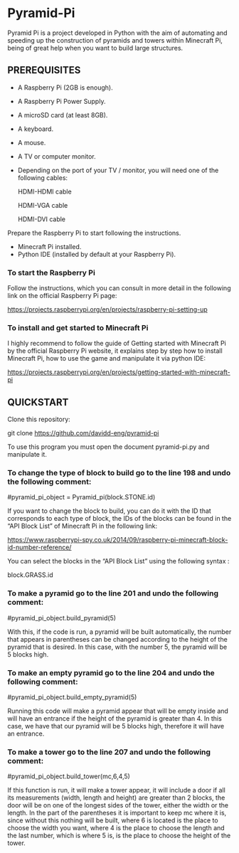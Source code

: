 # Pyramid-Pi

Pyramid Pi is a project developed in Python with the aim of automating and speeding up the construction of pyramids and towers within Minecraft Pi, being of great help when you want to build large structures.

## PREREQUISITES

- A Raspberry Pi (2GB is enough).
- A Raspberry Pi Power Supply.
- A microSD card (at least 8GB).
- A keyboard.
- A mouse.
- A TV or computer monitor.
- Depending on the port of your TV / monitor, you will need one of the following cables:

  HDMI-HDMI cable

  HDMI-VGA cable

  HDMI-DVI cable

Prepare the Raspberry Pi to start following the instructions.
- Minecraft Pi installed.
- Python IDE (installed by default at your Raspberry Pi).

### To start the Raspberry Pi

Follow the instructions, which you can consult in more detail in the following link on the official Raspberry Pi page:

https://projects.raspberrypi.org/en/projects/raspberry-pi-setting-up

### To install and get started to Minecraft Pi

I highly recommend to follow the guide of Getting started with Minecraft Pi by the official Raspberry Pi website, it explains step by step how to install Minecraft Pi, how to use the game and manipulate it via python IDE:

https://projects.raspberrypi.org/en/projects/getting-started-with-minecraft-pi

## QUICKSTART

Clone this repository:

git clone https://github.com/davidd-eng/pyramid-pi

To use this program you must open the document pyramid-pi.py and manipulate it.

### To change the type of block to build go to the line 198 and undo the following comment:

#pyramid_pi_object = Pyramid_pi(block.STONE.id)

If you want to change the block to build, you can do it with the ID that corresponds to each type of block, the IDs of the blocks can be found in the “API Block List” of Minecraft Pi in the following link:

https://www.raspberrypi-spy.co.uk/2014/09/raspberry-pi-minecraft-block-id-number-reference/

You can select the blocks in the “API Block List” using the following syntax :

block.GRASS.id

### To make a pyramid go to the line 201 and undo the following comment:

#pyramid_pi_object.build_pyramid(5)

With this, if the code is run, a pyramid will be built automatically, the number that appears in parentheses can be changed according to the height of the pyramid that is desired. In this case, with the number 5, the pyramid will be 5 blocks high.

### To make an empty pyramid go to the line 204 and undo the following comment:

#pyramid_pi_object.build_empty_pyramid(5)

Running this code will make a pyramid appear that will be empty inside and will have an entrance if the height of the pyramid is greater than 4. In this case, we have that our pyramid will be 5 blocks high, therefore it will have an entrance.

### To make a tower go to the line 207 and undo the following comment:

#pyramid_pi_object.build_tower(mc,6,4,5)

If this function is run, it will make a tower appear, it will include a door if all its measurements (width, length and height) are greater than 2 blocks, the door will be on one of the longest sides of the tower, either the width or the length. In the part of the parentheses it is important to keep mc where it is, since without this nothing will be built, where 6 is located is the place to choose the width you want, where 4 is the place to choose the length and the last number, which is where 5 is, is the place to choose the height of the tower.
